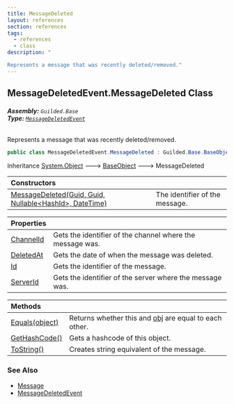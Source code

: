 ```yaml
---
title: MessageDeleted
layout: references
section: references
tags:
  - references
  - class
description: "

Represents a message that was recently deleted/removed."
---
```


## MessageDeletedEvent.MessageDeleted Class
###### **Assembly:** `Guilded.Base`<br/>**Type:** [`MessageDeletedEvent`](MessageDeletedEvent.md 'Guilded.Base.Events.MessageDeletedEvent')

Represents a message that was recently deleted/removed.

```csharp
public class MessageDeletedEvent.MessageDeleted : Guilded.Base.BaseObject
```

Inheritance [System.Object](https://docs.microsoft.com/en-us/dotnet/api/System.Object 'System.Object') &#129106; [BaseObject](BaseObject.md 'Guilded.Base.BaseObject') &#129106; MessageDeleted

| Constructors | |
| :--- | :--- |
| [MessageDeleted(Guid, Guid, Nullable&lt;HashId&gt;, DateTime)](MessageDeletedEvent.MessageDeleted.MessageDeleted(Guid,Guid,Nullable_HashId_,DateTime).md 'Guilded.Base.Events.MessageDeletedEvent.MessageDeleted.MessageDeleted(Guid, Guid, System.Nullable<Guilded.Base.HashId>, System.DateTime)') | The identifier of the message. |

| Properties | |
| :--- | :--- |
| [ChannelId](MessageDeletedEvent.MessageDeleted.ChannelId.md 'Guilded.Base.Events.MessageDeletedEvent.MessageDeleted.ChannelId') | Gets the identifier of the channel where the message was. |
| [DeletedAt](MessageDeletedEvent.MessageDeleted.DeletedAt.md 'Guilded.Base.Events.MessageDeletedEvent.MessageDeleted.DeletedAt') | Gets the date of when the message was deleted. |
| [Id](MessageDeletedEvent.MessageDeleted.Id.md 'Guilded.Base.Events.MessageDeletedEvent.MessageDeleted.Id') | Gets the identifier of the message. |
| [ServerId](MessageDeletedEvent.MessageDeleted.ServerId.md 'Guilded.Base.Events.MessageDeletedEvent.MessageDeleted.ServerId') | Gets the identifier of the server where the message was. |

| Methods | |
| :--- | :--- |
| [Equals(object)](MessageDeletedEvent.MessageDeleted.Equals(object).md 'Guilded.Base.Events.MessageDeletedEvent.MessageDeleted.Equals(object)') | Returns whether this and [obj](MessageDeletedEvent.MessageDeleted.Equals(object).md#Guilded.Base.Events.MessageDeletedEvent.MessageDeleted.Equals(object).obj 'Guilded.Base.Events.MessageDeletedEvent.MessageDeleted.Equals(object).obj') are equal to each other. |
| [GetHashCode()](MessageDeletedEvent.MessageDeleted.GetHashCode().md 'Guilded.Base.Events.MessageDeletedEvent.MessageDeleted.GetHashCode()') | Gets a hashcode of this object. |
| [ToString()](MessageDeletedEvent.MessageDeleted.ToString().md 'Guilded.Base.Events.MessageDeletedEvent.MessageDeleted.ToString()') | Creates string equivalent of the message. |

### See Also
- [Message](Message.md 'Guilded.Base.Content.Message')
- [MessageDeletedEvent](MessageDeletedEvent.md 'Guilded.Base.Events.MessageDeletedEvent')